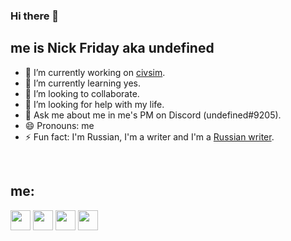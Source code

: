 ### Hi there 🗿

## me is Nick Friday aka undefined
- 🔭 I’m currently working on [civsim](https://github.com/NFrid/civsim).
- 🌱 I’m currently learning yes.
- 👯 I’m looking to collaborate.
- 🤔 I’m looking for help with my life.
- 💬 Ask me about me in me's PM on Discord (undefined#9205).
- 😄 Pronouns: me
- ⚡ Fun fact: I'm Russian, I'm a writer and I'm a [Russian writer][vkblog].

<br />

## me:
[<img height="32" width="32" src="https://cdn.jsdelivr.net/npm/simple-icons@v3/icons/vk.svg" />][vk]
[<img height="32" width="32" src="https://cdn.jsdelivr.net/npm/simple-icons@v3/icons/youtube.svg" />][youtube]
[<img height="32" width="32" src="https://cdn.jsdelivr.net/npm/simple-icons@v3/icons/twitter.svg" />][twitter]
[<img height="32" width="32" src="https://cdn.jsdelivr.net/npm/simple-icons@v3/icons/instagram.svg" />][instagram]

[vk]: https://vk.com/nickfriday
[vkblog]: https://vk.com/nfriday
[youtube]: https://www.youtube.com/channel/UCQgv-iYqAqnIgFJ-rVVmHiA
[twitter]: https://twitter.com/nfriday5
[instagram]: https://www.instagram.com/nfriday.inst/
